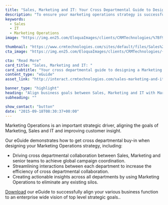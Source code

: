 ```yaml
---
title: "Sales, Marketing and IT: Your Cross Departmental Guide to Designing a Marketing Operations Strategy"
description: "To ensure your marketing operations strategy is successful, align your various business function to an enterprise wide vision of top level strategic goals."
keywords: 
  - Sales
  - IT
  - Marketing Operations
image: "https://img.en25.com/EloquaImages/clients/CRMTechnologies/%7Bf9be3707-990e-431f-9d35-09e931f26b75%7D_LP-Sales-IT-Marketing.jpg"

thumbnail: "https://www.crmtechnologies.com/sites/default/files/Sales%2C-Marketing-and-IT.png"
cta_image: "https://img.en25.com/EloquaImages/clients/CRMTechnologies/{824e3dd7-2c73-48cb-95b8-56b016812287}_Sales_-Marketing-and-IT-Your-cross-departmental-guide_V3.png"

cta: "Read More"
card_title: "Sales, Marketing and IT: "
card_subtitle: "Your cross departmental guide to designing a Marketing Operations strategy"
content_type: "eGuide"
asset_link: "http://interact.crmtechnologies.com/sales-marketing-and-it-your-cross-departmental-guide"

banner_type: "highlight"
heading: "Align business goals between Sales, Marketing and IT with Marketing Ops."
subheading: ""

show_contact: "button"
date: "2015-09-18T08:30:37+00:00"
---
```

Marketing Operations is an important strategic driver, aligning the goals of Marketing, Sales and IT and improving customer insight.

Our eGuide demonstrates how to get cross departmental buy-in when designing your Marketing Operations strategy, including:

* Driving cross departmental collaboration between Sales, Marketing and senior teams to achieve global campaign coordination.
* Streamlining interactions between each department to increase the efficiency of cross departmental collaboration.
* Creating actionable insights across all departments by using Marketing Operations to eliminate any existing silos.

[Download](http://interact.crmtechnologies.com/sales-marketing-and-it-your-cross-departmental-guide) our eGuide to successfully align your various business function to an enterprise wide vision of top level strategic goals..
